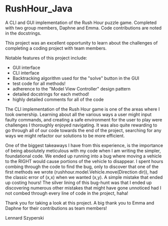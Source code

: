 # RushHour_Java
A CLI and GUI implementation of the Rush Hour puzzle game. Completed with two group members, Daphne and Emma. Code contributions are noted in the docstrings. 

This project was an excellent opportunity to learn about the challenges of completing a coding project with team members. 

Notable features of this project include: 
- GUI interface
- CLI interface
- Backtracking algorithm used for the "solve" button in the GUI
- test code for all methods!
- adherence to the "Model View Controller" design pattern
- detailed docstrings for each method!
- highly detailed comments for all of the code

The CLI implementation of the Rush Hour game is one of the areas where I took ownership. 
Learning about all the various ways a user might input faulty commands, and creating a safe environment for the user to play were challenges I thoroughly enjoyed navigating. 
It was also quite rewarding to go through all of our code towards the end of the project, searching for any ways we might refactor our solutions to be more efficient. 

One of the biggest takeaways I have from this experience, is the importance of being absolutely meticulous with my code when I am writing the simpler, foundational code. 
We ended up running into a bug where moving a vehicle to the RIGHT would cause portions of the vehicle to disappear. 
I spent hours combing through the code to find the bug, only to discover that one of the first methods we wrote (rushhour.model.Vehicle.move(Direction dir)), had the classic error of (x,x) when we wanted (x,y).
A simple mistake that ended up costing hours! The silver lining of this bug-hunt was that I ended up discovering numerous other mistakes that might have gone unnoticed had I not combed through every line of code in the project, haha!

Thank you for taking a look at this project.
A big thank you to Emma and Daphne for their contributions as team members!

Lennard Szyperski

